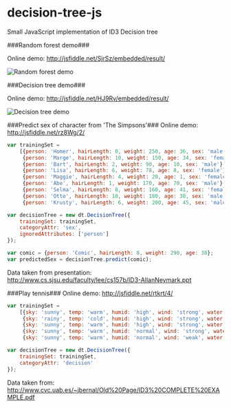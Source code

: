 decision-tree-js
================

Small JavaScript implementation of ID3 Decision tree

###Random forest demo###

Online demo: http://jsfiddle.net/SjrSz/embedded/result/

![Random forest demo](https://raw.github.com/lagodiuk/decision-tree-js/master/random-forest-demo/demo_2d.png)

###Decision tree demo###

Online demo: http://jsfiddle.net/HJ9Rv/embedded/result/

![Decision tree demo](https://raw.github.com/lagodiuk/decision-tree-js/master/decision-tree-demo/demo_2d.png)

###Predict sex of character from 'The Simpsons'###
Online demo: http://jsfiddle.net/rz8Wg/2/
```javascript
var trainingSet = 
    [{person: 'Homer', hairLength: 0, weight: 250, age: 36, sex: 'male'},
     {person: 'Marge', hairLength: 10, weight: 150, age: 34, sex: 'female'},
     {person: 'Bart', hairLength: 2, weight: 90, age: 10, sex: 'male'},
     {person: 'Lisa', hairLength: 6, weight: 78, age: 8, sex: 'female'},
     {person: 'Maggie', hairLength: 4, weight: 20, age: 1, sex: 'female'},
     {person: 'Abe', hairLength: 1, weight: 170, age: 70, sex: 'male'},
     {person: 'Selma', hairLength: 8, weight: 160, age: 41, sex: 'female'},
     {person: 'Otto', hairLength: 10, weight: 180, age: 38, sex: 'male'},
     {person: 'Krusty', hairLength: 6, weight: 200, age: 45, sex: 'male'}];

var decisionTree = new dt.DecisionTree({
    trainingSet: trainingSet, 
    categoryAttr: 'sex', 
    ignoredAttributes: ['person']
});

var comic = {person: 'Comic', hairLength: 8, weight: 290, age: 38};
var predictedSex = decisionTree.predict(comic);
```
Data taken from presentation: http://www.cs.sjsu.edu/faculty/lee/cs157b/ID3-AllanNeymark.ppt

###Play tennis###
Online demo: http://jsfiddle.net/rtkrt/4/
```javascript
var trainingSet =
    [{sky: 'sunny', temp: 'warm', humid: 'high', wind: 'strong', water: 'cool', forecast: 'change', decision: 'yes'},
     {sky: 'rainy', temp: 'cold', humid: 'high', wind: 'strong', water: 'warm', forecast: 'change', decision: 'no'},
     {sky: 'sunny', temp: 'warm', humid: 'high', wind: 'strong', water: 'warm', forecast: 'same', decision: 'yes'},
     {sky: 'sunny', temp: 'warm', humid: 'normal', wind: 'strong', water: 'warm', forecast: 'same', decision: 'yes'},
     {sky: 'sunny', temp: 'warm', humid: 'normal', wind: 'weak', water: 'warm', forecast: 'same', decision: 'no'}];

var decisionTree = new dt.DecisionTree({
    trainingSet: trainingSet, 
    categoryAttr: 'decision'
});
```
Data taken from: http://www.cvc.uab.es/~jbernal/Old%20Page/ID3%20COMPLETE%20EXAMPLE.pdf